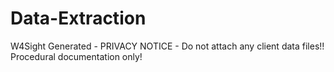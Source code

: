 # Data-Extraction
W4Sight Generated - PRIVACY NOTICE - Do not attach any client data files!!  Procedural documentation only!
